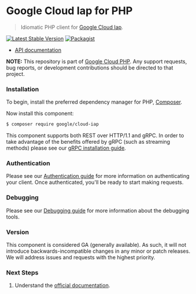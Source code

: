 # Google Cloud Iap for PHP

> Idiomatic PHP client for [Google Cloud Iap](https://cloud.google.com/iap).

[![Latest Stable Version](https://poser.pugx.org/google/cloud-iap/v/stable)](https://packagist.org/packages/google/cloud-iap) [![Packagist](https://img.shields.io/packagist/dm/google/cloud-iap.svg)](https://packagist.org/packages/google/cloud-iap)

* [API documentation](https://cloud.google.com/php/docs/reference/cloud-iap/latest)

**NOTE:** This repository is part of [Google Cloud PHP](https://github.com/googleapis/google-cloud-php). Any
support requests, bug reports, or development contributions should be directed to
that project.

### Installation

To begin, install the preferred dependency manager for PHP, [Composer](https://getcomposer.org/).

Now install this component:

```sh
$ composer require google/cloud-iap
```

This component supports both REST over HTTP/1.1 and gRPC. In order to take advantage of the benefits offered by gRPC (such as streaming methods)
please see our [gRPC installation guide](https://cloud.google.com/php/grpc).

### Authentication

Please see our [Authentication guide](https://github.com/googleapis/google-cloud-php/blob/main/AUTHENTICATION.md) for more information
on authenticating your client. Once authenticated, you'll be ready to start making requests.

### Debugging

Please see our [Debugging guide](https://github.com/googleapis/google-cloud-php/blob/main/DEBUG.md)
for more information about the debugging tools.

### Version

This component is considered GA (generally available). As such, it will not introduce backwards-incompatible changes in
any minor or patch releases. We will address issues and requests with the highest priority.

### Next Steps

1. Understand the [official documentation](https://cloud.google.com/iap/docs).

